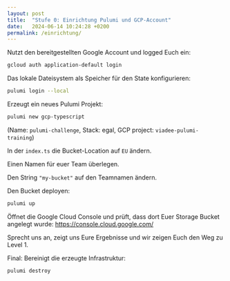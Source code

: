 ```yaml
---
layout: post
title:  "Stufe 0: Einrichtung Pulumi und GCP-Account"
date:   2024-06-14 10:24:28 +0200
permalink: /einrichtung/
---
```


Nutzt den bereitgestellten Google Account und logged Euch ein:

```bash
gcloud auth application-default login
```

Das lokale Dateisystem als Speicher für den State konfigurieren:

```bash
pulumi login --local
```

Erzeugt ein neues Pulumi Projekt:

```bash
pulumi new gcp-typescript
```

(Name: `pulumi-challenge`, Stack: egal, GCP project: `viadee-pulumi-training`)

In der `index.ts` die Bucket-Location auf `EU` ändern.

Einen Namen für euer Team überlegen.

Den String `"my-bucket"` auf den Teamnamen ändern.

Den Bucket deployen:

```bash
pulumi up
```

Öffnet die Google Cloud Console und prüft, dass dort Euer Storage Bucket angelegt wurde: https://console.cloud.google.com/

Sprecht uns an, zeigt uns Eure Ergebnisse und wir zeigen Euch den Weg zu Level 1.

Final: Bereinigt die erzeugte Infrastruktur:

```bash
pulumi destroy
```